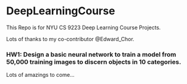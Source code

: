 # DeepLearningCourse  

This Repo is for NYU CS 9223 Deep Learning Course Projects.  

Lots of thanks to my co-contributor @Edward_Chor.  


### HW1: Design a basic neural network to train a model from 50,000 training images to discern objects in 10 categories.  




Lots of amazings to come...
